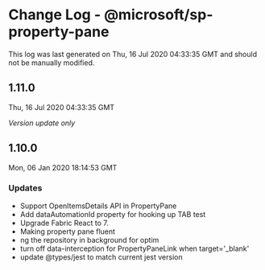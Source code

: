 # Change Log - @microsoft/sp-property-pane

This log was last generated on Thu, 16 Jul 2020 04:33:35 GMT and should not be manually modified.

## 1.11.0
Thu, 16 Jul 2020 04:33:35 GMT

*Version update only*

## 1.10.0
Mon, 06 Jan 2020 18:14:53 GMT

### Updates

- Support OpenItemsDetails API in PropertyPane
- Add dataAutomationId property for hooking up TAB test
- Upgrade Fabric React to 7.
- Making property pane fluent
- ng the repository in background for optim
- turn off data-interception for PropertyPaneLink when target='_blank'
- update @types/jest to match current jest version

